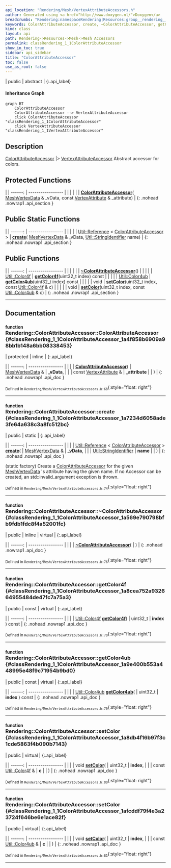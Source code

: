 ```yaml
---
api_location: "Rendering/Mesh/VertexAttributeAccessors.h"
author: Generated using <a href="http://www.doxygen.nl/">Doxygen</a>
breadcrumbs: "Rendering:namespaceRendering|Resources:group__rendering__resources|Mesh:group__mesh|Mesh Accessors:group__mesh__accessor"
keywords: ColorAttributeAccessor, create, ~ColorAttributeAccessor, getColor4f, getColor4ub, setColor, setColor
kind: class
layout: api
path: Rendering->Resources->Mesh->Mesh Accessors
permalink: classRendering_1_1ColorAttributeAccessor
show_in_toc: true
sidebar: api_sidebar
title: "ColorAttributeAccessor"
toc: false
use_as_root: false
---
```


| public | abstract |
{:.api_label}

#### Inheritance Graph

```mermaid
graph BT
	ColorAttributeAccessor
	ColorAttributeAccessor --> VertexAttributeAccessor
	click ColorAttributeAccessor "classRendering_1_1ColorAttributeAccessor"
	click VertexAttributeAccessor "classRendering_1_1VertexAttributeAccessor"
```

## Description



 [ColorAttributeAccessor](classRendering_1_1ColorAttributeAccessor) |> [VertexAttributeAccessor](classRendering_1_1VertexAttributeAccessor) Abstract accessor for colors.



## Protected Functions

|
| ------: | ----------------- |
|  | |
|  | **[ColorAttributeAccessor](#classRendering_1_1ColorAttributeAccessor_1a4f858b6909a98bb1b148a6bb08338453)**( [MeshVertexData](classRendering_1_1MeshVertexData) & _vData, const [VertexAttribute](classRendering_1_1VertexAttribute) & _attribute) |
{: .nohead .nowrap1 .api_section }


## Public Static Functions

|
| ------: | ----------------- |
|  | |
| [Util::Reference](classUtil_1_1Reference) < [ColorAttributeAccessor](classRendering_1_1ColorAttributeAccessor) > | **[create](#classRendering_1_1ColorAttributeAccessor_1a7234d6058ade3fe64a638c3a8fc512bc)**( [MeshVertexData](classRendering_1_1MeshVertexData) & _vData,  [Util::StringIdentifier](classUtil_1_1StringIdentifier)  name) |
{: .nohead .nowrap1 .api_section }


## Public Functions

|
| ------: | ----------------- |
|  | |
|  | **[~ColorAttributeAccessor](#classRendering_1_1ColorAttributeAccessor_1a569e790798bfb9fdb1fdc8f4a52001fc)**() |
|  | |
| [Util::Color4f](classUtil_1_1Color4f) | **[getColor4f](#classRendering_1_1ColorAttributeAccessor_1a8cea752a932664955484de47fc7a75a3)**(uint32_t index) const |
|  | |
| [Util::Color4ub](classUtil_1_1Color4ub) | **[getColor4ub](#classRendering_1_1ColorAttributeAccessor_1a9e400b553a448995e48f9c71954b9bd0)**(uint32_t index) const |
|  | |
| void | **[setColor](#classRendering_1_1ColorAttributeAccessor_1a8db4f16b97f3c1cde5863f4b090b7143)**(uint32_t index, const [Util::Color4f](classUtil_1_1Color4f) & c) |
|  | |
| void | **[setColor](#classRendering_1_1ColorAttributeAccessor_1afcddf79f4e3a23724f646be6e1ace82f)**(uint32_t index, const [Util::Color4ub](classUtil_1_1Color4ub) & c) |
{: .nohead .nowrap1 .api_section }


-------------------------------------------------------------------

## Documentation

### <small>function</small><br/> Rendering::ColorAttributeAccessor::ColorAttributeAccessor {#classRendering_1_1ColorAttributeAccessor_1a4f858b6909a98bb1b148a6bb08338453}

| protected | inline |
{:.api_label}

|
| ------: | ----------------- |
|  |
|  **[ColorAttributeAccessor](#classRendering_1_1ColorAttributeAccessor_1a4f858b6909a98bb1b148a6bb08338453)**( |  [MeshVertexData](classRendering_1_1MeshVertexData) & | **_vData**, |
| | const [VertexAttribute](classRendering_1_1VertexAttribute) & | **_attribute** |
|   ) |
{: .nohead .nowrap1 .api_doc }





<sub>Defined in `Rendering/Mesh/VertexAttributeAccessors.h:68`</sub>{:style="float: right"}

-------------------------------------------------------------------

### <small>function</small><br/> Rendering::ColorAttributeAccessor::create {#classRendering_1_1ColorAttributeAccessor_1a7234d6058ade3fe64a638c3a8fc512bc}

| public | static |
{:.api_label}

|
| ------: | ----------------- |
|  |
| [Util::Reference](classUtil_1_1Reference) < [ColorAttributeAccessor](classRendering_1_1ColorAttributeAccessor) > **[create](#classRendering_1_1ColorAttributeAccessor_1a7234d6058ade3fe64a638c3a8fc512bc)**( |  [MeshVertexData](classRendering_1_1MeshVertexData) & | **_vData**, |
| |  [Util::StringIdentifier](classUtil_1_1StringIdentifier)  | **name** |
|   ) |
{: .nohead .nowrap1 .api_doc }



(static factory) Create a [ColorAttributeAccessor](classRendering_1_1ColorAttributeAccessor) for the given [MeshVertexData](classRendering_1_1MeshVertexData) 's attribute having the given name. If no Accessor can be created, an std::invalid_argument exception is thrown.



<sub>Defined in `Rendering/Mesh/VertexAttributeAccessors.h:74`</sub>{:style="float: right"}

-------------------------------------------------------------------

### <small>function</small><br/> Rendering::ColorAttributeAccessor::~ColorAttributeAccessor {#classRendering_1_1ColorAttributeAccessor_1a569e790798bfb9fdb1fdc8f4a52001fc}

| public | inline | virtual |
{:.api_label}

|
| ------: | ----------------- |
|  |
|  **[~ColorAttributeAccessor](#classRendering_1_1ColorAttributeAccessor_1a569e790798bfb9fdb1fdc8f4a52001fc)**( |  ) |
{: .nohead .nowrap1 .api_doc }





<sub>Defined in `Rendering/Mesh/VertexAttributeAccessors.h:76`</sub>{:style="float: right"}

-------------------------------------------------------------------

### <small>function</small><br/> Rendering::ColorAttributeAccessor::getColor4f {#classRendering_1_1ColorAttributeAccessor_1a8cea752a932664955484de47fc7a75a3}

| public | const | virtual |
{:.api_label}

|
| ------: | ----------------- |
|  |
| [Util::Color4f](classUtil_1_1Color4f) **[getColor4f](#classRendering_1_1ColorAttributeAccessor_1a8cea752a932664955484de47fc7a75a3)**( | uint32_t | **index** ) const |
{: .nohead .nowrap1 .api_doc }





<sub>Defined in `Rendering/Mesh/VertexAttributeAccessors.h:78`</sub>{:style="float: right"}

-------------------------------------------------------------------

### <small>function</small><br/> Rendering::ColorAttributeAccessor::getColor4ub {#classRendering_1_1ColorAttributeAccessor_1a9e400b553a448995e48f9c71954b9bd0}

| public | const | virtual |
{:.api_label}

|
| ------: | ----------------- |
|  |
| [Util::Color4ub](classUtil_1_1Color4ub) **[getColor4ub](#classRendering_1_1ColorAttributeAccessor_1a9e400b553a448995e48f9c71954b9bd0)**( | uint32_t | **index** ) const |
{: .nohead .nowrap1 .api_doc }





<sub>Defined in `Rendering/Mesh/VertexAttributeAccessors.h:79`</sub>{:style="float: right"}

-------------------------------------------------------------------

### <small>function</small><br/> Rendering::ColorAttributeAccessor::setColor {#classRendering_1_1ColorAttributeAccessor_1a8db4f16b97f3c1cde5863f4b090b7143}

| public | virtual |
{:.api_label}

|
| ------: | ----------------- |
|  |
| void **[setColor](#classRendering_1_1ColorAttributeAccessor_1a8db4f16b97f3c1cde5863f4b090b7143)**( | uint32_t | **index**, |
| | const [Util::Color4f](classUtil_1_1Color4f) & | **c** |
|   ) |
{: .nohead .nowrap1 .api_doc }





<sub>Defined in `Rendering/Mesh/VertexAttributeAccessors.h:80`</sub>{:style="float: right"}

-------------------------------------------------------------------

### <small>function</small><br/> Rendering::ColorAttributeAccessor::setColor {#classRendering_1_1ColorAttributeAccessor_1afcddf79f4e3a23724f646be6e1ace82f}

| public | virtual |
{:.api_label}

|
| ------: | ----------------- |
|  |
| void **[setColor](#classRendering_1_1ColorAttributeAccessor_1afcddf79f4e3a23724f646be6e1ace82f)**( | uint32_t | **index**, |
| | const [Util::Color4ub](classUtil_1_1Color4ub) & | **c** |
|   ) |
{: .nohead .nowrap1 .api_doc }





<sub>Defined in `Rendering/Mesh/VertexAttributeAccessors.h:81`</sub>{:style="float: right"}

-------------------------------------------------------------------

